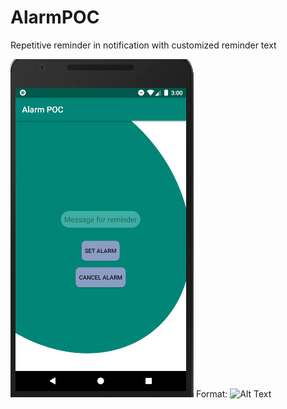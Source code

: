 # AlarmPOC
Repetitive reminder in notification with customized reminder text

![App Home Screen](/homeScreen.png)
Format: ![Alt Text](url)
